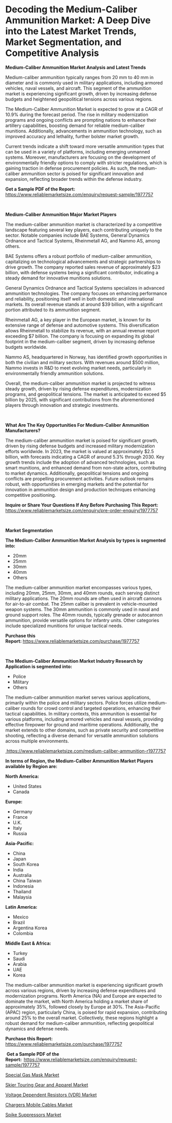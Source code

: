 <p><h1>Decoding the Medium-Caliber Ammunition Market: A Deep Dive into the Latest Market Trends, Market Segmentation, and Competitive Analysis</h1></p><p><strong>Medium-Caliber Ammunition Market Analysis and Latest Trends</strong></p>
<p><p>Medium-caliber ammunition typically ranges from 20 mm to 40 mm in diameter and is commonly used in military applications, including armored vehicles, naval vessels, and aircraft. This segment of the ammunition market is experiencing significant growth, driven by increasing defense budgets and heightened geopolitical tensions across various regions. </p><p>The Medium-Caliber Ammunition Market is expected to grow at a CAGR of 10.9% during the forecast period. The rise in military modernization programs and ongoing conflicts are prompting nations to enhance their artillery capabilities, boosting demand for reliable medium-caliber munitions. Additionally, advancements in ammunition technology, such as improved accuracy and lethality, further bolster market growth.</p><p>Current trends indicate a shift toward more versatile ammunition types that can be used in a variety of platforms, including emerging unmanned systems. Moreover, manufacturers are focusing on the development of environmentally friendly options to comply with stricter regulations, which is gaining traction in defense procurement policies. As such, the medium-caliber ammunition sector is poised for significant innovation and expansion, reflecting broader trends within the defense industry.</p></p>
<p><strong>Get a Sample PDF of the Report:&nbsp;</strong> <a href="https://www.reliablemarketsize.com/enquiry/request-sample/1977757?utm_campaign=1773&utm_medium=2&utm_source=Github&utm_content=ia&utm_term=25102024&utm_id=medium-caliber-ammunition">https://www.reliablemarketsize.com/enquiry/request-sample/1977757</a></p>
<p>&nbsp;</p>
<p><strong>Medium-Caliber Ammunition Major Market Players</strong></p>
<p><p>The medium-caliber ammunition market is characterized by a competitive landscape featuring several key players, each contributing uniquely to the sector. Notable companies include BAE Systems, General Dynamics Ordnance and Tactical Systems, Rheinmetall AG, and Nammo AS, among others.</p><p>BAE Systems offers a robust portfolio of medium-caliber ammunition, capitalizing on technological advancements and strategic partnerships to drive growth. The company reported sales revenue of approximately $23 billion, with defense systems being a significant contributor, indicating a steady demand for innovative munitions solutions.</p><p>General Dynamics Ordnance and Tactical Systems specializes in advanced ammunition technologies. The company focuses on enhancing performance and reliability, positioning itself well in both domestic and international markets. Its overall revenue stands at around $39 billion, with a significant portion attributed to its ammunition segment.</p><p>Rheinmetall AG, a key player in the European market, is known for its extensive range of defense and automotive systems. This diversification allows Rheinmetall to stabilize its revenue, with an annual revenue report exceeding $7 billion. The company is focusing on expanding its global footprint in the medium-caliber segment, driven by increasing defense budgets worldwide.</p><p>Nammo AS, headquartered in Norway, has identified growth opportunities in both the civilian and military sectors. With revenues around $500 million, Nammo invests in R&D to meet evolving market needs, particularly in environmentally friendly ammunition solutions.</p><p>Overall, the medium-caliber ammunition market is projected to witness steady growth, driven by rising defense expenditures, modernization programs, and geopolitical tensions. The market is anticipated to exceed $5 billion by 2025, with significant contributions from the aforementioned players through innovation and strategic investments.</p></p>
<p>&nbsp;</p>
<p><strong>What Are The Key Opportunities For Medium-Caliber Ammunition Manufacturers?</strong></p>
<p><p>The medium-caliber ammunition market is poised for significant growth, driven by rising defense budgets and increased military modernization efforts worldwide. In 2023, the market is valued at approximately $2.5 billion, with forecasts indicating a CAGR of around 5.3% through 2030. Key growth trends include the adoption of advanced technologies, such as smart munitions, and enhanced demand from non-state actors, contributing to market dynamics. Additionally, geopolitical tensions and ongoing conflicts are propelling procurement activities. Future outlook remains robust, with opportunities in emerging markets and the potential for innovation in ammunition design and production techniques enhancing competitive positioning.</p></p>
<p><strong>Inquire or Share Your Questions If Any Before Purchasing This Report:</strong> <a href="https://www.reliablemarketsize.com/enquiry/pre-order-enquiry/1977757?utm_campaign=1773&utm_medium=2&utm_source=Github&utm_content=ia&utm_term=25102024&utm_id=medium-caliber-ammunition">https://www.reliablemarketsize.com/enquiry/pre-order-enquiry/1977757</a></p>
<p>&nbsp;</p>
<p><strong>Market Segmentation</strong></p>
<p><strong>The Medium-Caliber Ammunition Market Analysis by types is segmented into:</strong></p>
<p><ul><li>20mm</li><li>25mm</li><li>30mm</li><li>40mm</li><li>Others</li></ul></p>
<p><p>The medium-caliber ammunition market encompasses various types, including 20mm, 25mm, 30mm, and 40mm rounds, each serving distinct military applications. The 20mm rounds are often used in aircraft cannons for air-to-air combat. The 25mm caliber is prevalent in vehicle-mounted weapon systems. The 30mm ammunition is commonly used in naval and ground support roles. The 40mm rounds, typically grenade or autocannon ammunition, provide versatile options for infantry units. Other categories include specialized munitions for unique tactical needs.</p></p>
<p><strong>Purchase this Report:&nbsp;</strong><a href="https://www.reliablemarketsize.com/purchase/1977757?utm_campaign=1773&utm_medium=2&utm_source=Github&utm_content=ia&utm_term=25102024&utm_id=medium-caliber-ammunition">https://www.reliablemarketsize.com/purchase/1977757</a></p>
<p>&nbsp;</p>
<p><strong>The Medium-Caliber Ammunition Market Industry Research by Application is segmented into:</strong></p>
<p><ul><li>Police</li><li>Military</li><li>Others</li></ul></p>
<p><p>The medium-caliber ammunition market serves various applications, primarily within the police and military sectors. Police forces utilize medium-caliber rounds for crowd control and targeted operations, enhancing their tactical capabilities. In military contexts, this ammunition is essential for various platforms, including armored vehicles and naval vessels, providing effective firepower for ground and maritime operations. Additionally, the market extends to other domains, such as private security and competitive shooting, reflecting a diverse demand for versatile ammunition solutions across multiple environments.</p></p>
<p><a href="https://www.reliablemarketsize.com/medium-caliber-ammunition-r1977757?utm_campaign=1773&utm_medium=2&utm_source=Github&utm_content=ia&utm_term=25102024&utm_id=medium-caliber-ammunition">&nbsp;https://www.reliablemarketsize.com/medium-caliber-ammunition-r1977757</a></p>
<p><strong>In terms of Region, the Medium-Caliber Ammunition Market Players available by Region are:</strong></p>
<p>
    <p> <strong> North America: </strong>
        <ul>
            <li>United States</li>
            <li>Canada</li>
        </ul>
        </p> 
    <p> <strong> Europe: </strong>
        <ul>
            <li>Germany</li>
            <li>France</li>
            <li>U.K.</li>
            <li>Italy</li>
            <li>Russia</li>
        </ul>
        </p> 
    <p> <strong> Asia-Pacific: </strong>
        <ul>
            <li>China</li>
            <li>Japan</li>
            <li>South Korea</li>
            <li>India</li>
            <li>Australia</li>
            <li>China Taiwan</li>
            <li>Indonesia</li>
            <li>Thailand</li>
            <li>Malaysia</li>
        </ul>
        </p> 
    <p> <strong> Latin America: </strong>
        <ul>
            <li>Mexico</li>
            <li>Brazil</li>
            <li>Argentina Korea</li>
            <li>Colombia</li>
        </ul>
        </p> 
    <p> <strong> Middle East & Africa: </strong>
        <ul>
            <li>Turkey</li>
            <li>Saudi</li>
            <li>Arabia</li>
            <li>UAE</li>
            <li>Korea</li>
        </ul>
    </p>
    </p>
<p><p>The medium-caliber ammunition market is experiencing significant growth across various regions, driven by increasing defense expenditures and modernization programs. North America (NA) and Europe are expected to dominate the market, with North America holding a market share of approximately 35%, followed closely by Europe at 30%. The Asia-Pacific (APAC) region, particularly China, is poised for rapid expansion, contributing around 25% to the overall market. Collectively, these regions highlight a robust demand for medium-caliber ammunition, reflecting geopolitical dynamics and defense needs.</p></p>
<p><strong>Purchase this Report: </strong><a href="https://www.reliablemarketsize.com/purchase/1977757?utm_campaign=1773&utm_medium=2&utm_source=Github&utm_content=ia&utm_term=25102024&utm_id=medium-caliber-ammunition">https://www.reliablemarketsize.com/purchase/1977757</a></p>
<p>&nbsp;<strong>Get a Sample PDF of the Report:&nbsp;&nbsp;</strong><a href="https://www.reliablemarketsize.com/enquiry/request-sample/1977757?utm_campaign=1773&utm_medium=2&utm_source=Github&utm_content=ia&utm_term=25102024&utm_id=medium-caliber-ammunition">https://www.reliablemarketsize.com/enquiry/request-sample/1977757</a></p>
<p><strong></strong></p>
<p><p><a href="https://github.com/RunaHaque64/Market-Research-Report-List-1/blob/main/special-gas-mask-market.md?utm_campaign=1773&utm_medium=2&utm_source=Github&utm_content=ia&utm_term=25102024&utm_id=medium-caliber-ammunition">Special Gas Mask Market</a></p><p><a href="https://www.linkedin.com/pulse/skier-touring-gear-apparel-market-strategic-insights-product-qy35e?utm_campaign=1773&utm_medium=2&utm_source=Github&utm_content=ia&utm_term=25102024&utm_id=medium-caliber-ammunition">Skier Touring Gear and Apparel Market</a></p><p><a href="https://www.linkedin.com/pulse/voltage-dependent-resistors-vdr-market-industry-landscape-rmiyf?utm_campaign=1773&utm_medium=2&utm_source=Github&utm_content=ia&utm_term=25102024&utm_id=medium-caliber-ammunition">Voltage Dependent Resistors (VDR) Market</a></p><p><a href="https://www.linkedin.com/pulse/chargers-mobile-cables-market-drivers-challenges-forecast-2024-2031-zc37e?utm_campaign=1773&utm_medium=2&utm_source=Github&utm_content=ia&utm_term=25102024&utm_id=medium-caliber-ammunition">Chargers Mobile Cables Market</a></p><p><a href="https://www.linkedin.com/pulse/spike-suppressors-market-share-analysis-growth-trends-forecasts-nvogc?utm_campaign=1773&utm_medium=2&utm_source=Github&utm_content=ia&utm_term=25102024&utm_id=medium-caliber-ammunition">Spike Suppressors Market</a></p></p>